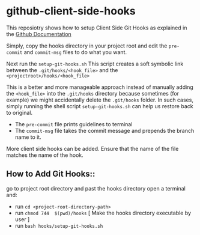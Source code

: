 # github-client-side-hooks

This reposiotry shows how to setup Client Side Git Hooks as explained in the [Github Documentation](https://git-scm.com/book/en/v2/Customizing-Git-Git-Hooks)

Simply, copy the hooks directory in your project root and edit the `pre-commit` and `commit-msg` files to do what you want.    

Next run the `setup-git-hooks.sh`
This script creates a soft symbolic link between the `.git/hooks/<hook_file>` and the `<projectroot>/hooks/<hook_file>`

This is a better and more manageable approach instead of manually adding the `<hook_file>` into the `.git/hooks` directory because sometimes (for example) we might accidentally delete the `.git/hooks` folder. In such cases, simply running the shell script `setup-git-hooks.sh` can help us restore back to original. 

- The `pre-commit` file prints guidelines to terminal 
- The `commit-msg` file takes the commit message and prepends the branch name to it.

More client side hooks can be added. Ensure that the name of the file matches the name of the hook.


## How to Add Git Hooks::

go to project root directory and past the hooks directory
open a terminal and: 
- run `cd <project-root-directory-path>`
- run `chmod 744  $(pwd)/hooks` [ Make the hooks directory executable by user ]
- run `bash hooks/setup-git-hooks.sh`
